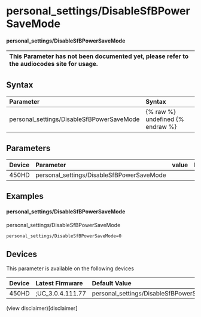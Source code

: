 ﻿---
description: personal_settings/DisableSfBPowerSaveMode
search:
    keywords: ['personal_settings','DisableSfBPowerSaveMode']
---

# personal_settings/DisableSfBPowerSaveMode

#### personal_settings/DisableSfBPowerSaveMode


| This Parameter has not been documented yet, please refer to the audiocodes site for usage.  |
| :--- |

## Syntax
| Parameter | Syntax |
| :--- | :--- |
|personal_settings/DisableSfBPowerSaveMode | {% raw %} undefined {% endraw %} |

## Parameters
|Device|Parameter|value|Description|
|:---|:---|:---|:---|
| 450HD | personal_settings/DisableSfBPowerSaveMode |  |  |

## Examples
#### personal_settings/DisableSfBPowerSaveMode

personal_settings/DisableSfBPowerSaveMode

```
personal_settings/DisableSfBPowerSaveMode=0
```

## Devices
This parameter is available on the following devices

| Device | Latest Firmware | Default Value |
|:---|:---|:---|
| 450HD | ;UC_3.0.4.111.77 | personal_settings/DisableSfBPowerSaveMode=0 

(view disclaimer)[disclaimer]
